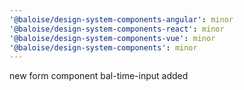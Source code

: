 ```yaml
---
'@baloise/design-system-components-angular': minor
'@baloise/design-system-components-react': minor
'@baloise/design-system-components-vue': minor
'@baloise/design-system-components': minor
---
```


new form component bal-time-input added
